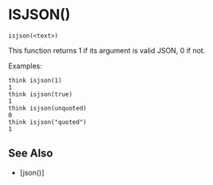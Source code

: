 # ISJSON()
`isjson(<text>)`

  This function returns 1 if its argument is valid JSON, 0 if not.

  Examples:
```
think isjson(1)
1
think isjson(true)
1
think isjson(unquoted)
0
think isjson("quoted")
1
```


## See Also
- [json()]


